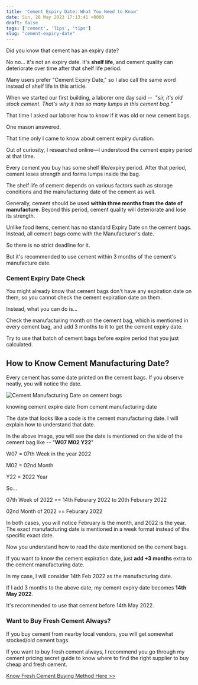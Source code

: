 ```yaml
---
title: 'Cement Expiry Date: What You Need to Know'
date: Sun, 28 May 2023 17:13:41 +0000
draft: false
tags: ['cement', 'Tips', 'tips']
slug: "cement-expiry-date"
---
```


Did you know that cement has an expiry date?

No no… it's not an expiry date. It's **shelf life**, and cement quality can deteriorate over time after that shelf life period.

Many users prefer "Cement Expiry Date," so I also call the same word instead of shelf life in this article.

When we started our first building, a laborer one day said --  "_sir, it's old stock cement. That's why it has so many lumps in this cement bag._"

That time I asked our laborer how to know if it was old or new cement bags.

One mason answered.

That time only I came to know about cement expiry duration.

Out of curiosity, I researched online—I understood the cement expiry period at that time.

Every cement you buy has some shelf life/expiry period. After that period, cement loses strength and forms lumps inside the bag.

The shelf life of cement depends on various factors such as storage conditions and the manufacturing date of the cement as well.

Generally, cement should be used **within three months from the date of manufacture**. Beyond this period, cement quality will deteriorate and lose its strength.

Unlike food items, cement has no standard Expiry Date on the cement bags. Instead, all cement bags come with the Manufacturer's date.

So there is no strict deadline for it.

But it's recommended to use cement within 3 months of the cement's manufacture date.

### Cement Expiry Date Check

You might already know that cement bags don't have any expiration date on them, so you cannot check the cement expiration date on them.

Instead, what you can do is…

Check the manufacturing month on the cement bag, which is mentioned in every cement bag, and add 3 months to it to get the cement expiry date.

Try to use that batch of cement bags before expire period that you just calculated.

**How to Know Cement Manufacturing Date?**
------------------------------------------

Every cement has some date printed on the cement bags. If you observe neatly, you will notice the date.

![Cement Manufacturing Date on cement bags ](/cement-expiry-date/images/Cement-manufacturing-Date.jpg "cement manufacturing date displayed on cement bags")

knowing cement expire date from cement manufacturing date

The date that looks like a code is the cement manufacturing date. I will explain how to understand that date. 

In the above image, you will see the date is mentioned on the side of the cement bag like -- "**W07 M02 Y22**"

W07 = 07th Week in the year 2022

M02 = 02nd Month

Y22 = 2022 Year

So…

07th Week of 2022 == 14th Feburary 2022 to 20th Feburary 2022

02nd Month of 2022 == Feburary 2022

In both cases, you will notice February is the month, and 2022 is the year. The exact manufacturing date is mentioned in a week format instead of the specific exact date.

Now you understand how to read the date mentioned on the cement bags.

If you want to know the cement expiration date, just **add +3 months** extra to the cement manufacturing date.

In my case, I will consider 14th Feb 2022 as the manufacturing date.

If I add 3 months to the above date, my cement expiry date becomes **14th May 2022**.

It's recommended to use that cement before 14th May 2022. 

### Want to Buy Fresh Cement Always?

If you buy cement from nearby local vendors, you will get somewhat stocked/old cement bags.

If you want to buy fresh cement always, I recommend you go through my cement pricing secret guide to know where to find the right supplier to buy cheap and fresh cement.

[Know Fresh Cement Buying Method Here >>](https://houseconstructionguide.com/cement-pricing-secrets/)